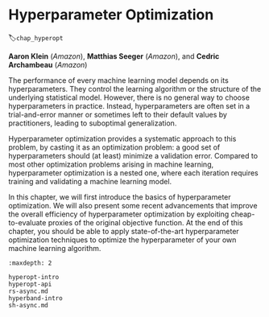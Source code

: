 # Hyperparameter Optimization
:label:`chap_hyperopt`

**Aaron Klein** (*Amazon*), **Matthias Seeger** (*Amazon*), and **Cedric Archambeau** (*Amazon*)

The performance of every machine learning model depends on its hyperparameters.
They control the learning algorithm or the structure of the underlying
statistical model. However, there is no general way to choose hyperparameters
in practice. Instead, hyperparameters are often set in a trial-and-error manner
or sometimes left to their default values by practitioners, leading to
suboptimal generalization.

Hyperparameter optimization provides a systematic approach to this problem, by
casting it as an optimization problem: a good set of hyperparameters should (at
least) minimize a validation error. Compared to most other optimization problems
arising in machine learning, hyperparameter optimization is a nested one, where
each iteration requires training and validating a machine learning model.

In this chapter, we will first introduce the basics of hyperparameter
optimization. We will also present some recent advancements that improve the
overall efficiency of hyperparameter optimization by exploiting cheap-to-evaluate
proxies of the original objective function. At the end of this chapter, you
should be able to apply state-of-the-art hyperparameter optimization techniques
to optimize the hyperparameter of your own machine learning algorithm.

```toc
:maxdepth: 2

hyperopt-intro
hyperopt-api
rs-async.md
hyperband-intro
sh-async.md
```

